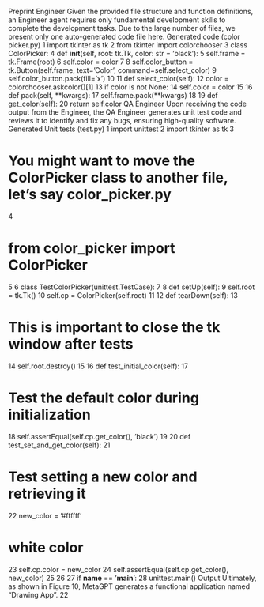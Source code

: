 Preprint
Engineer
Given the provided file structure and function definitions, an Engineer agent requires
only fundamental development skills to complete the development tasks. Due to the large number
of files, we present only one auto-generated code file here.
Generated code (color picker.py)
1
import tkinter as tk
2
from tkinter import colorchooser
3
class ColorPicker:
4
def __init__(self, root: tk.Tk, color: str = ’black’):
5
self.frame = tk.Frame(root)
6
self.color = color
7
8
self.color_button = tk.Button(self.frame, text=’Color’, command=self.select_color)
9
self.color_button.pack(fill=’x’)
10
11
def select_color(self):
12
color = colorchooser.askcolor()[1]
13
if color is not None:
14
self.color = color
15
16
def pack(self, **kwargs):
17
self.frame.pack(**kwargs)
18
19
def get_color(self):
20
return self.color
QA Engineer
Upon receiving the code output from the Engineer, the QA Engineer generates unit
test code and reviews it to identify and fix any bugs, ensuring high-quality software.
Generated Unit tests (test.py)
1
import unittest
2
import tkinter as tk
3
# You might want to move the ColorPicker class to another file, let’s say color_picker.py
4
# from color_picker import ColorPicker
5
6
class TestColorPicker(unittest.TestCase):
7
8
def setUp(self):
9
self.root = tk.Tk()
10
self.cp = ColorPicker(self.root)
11
12
def tearDown(self):
13
# This is important to close the tk window after tests
14
self.root.destroy()
15
16
def test_initial_color(self):
17
# Test the default color during initialization
18
self.assertEqual(self.cp.get_color(), ’black’)
19
20
def test_set_and_get_color(self):
21
# Test setting a new color and retrieving it
22
new_color = ’#ffffff’
# white color
23
self.cp.color = new_color
24
self.assertEqual(self.cp.get_color(), new_color)
25
26
27
if __name__ == ’__main__’:
28
unittest.main()
Output
Ultimately, as shown in Figure 10, MetaGPT generates a functional application named
“Drawing App”.
22
